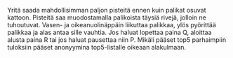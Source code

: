 Yritä saada mahdollisimman paljon pisteitä ennen kuin palikat osuvat kattoon. Pisteitä saa muodostamalla palikoista täysiä rivejä, jolloin ne tuhoutuvat. Vasen- ja oikeanuolinäppäin liikuttaa palikkaa, ylös pyörittää palikkaa ja alas antaa sille vauhtia. Jos haluat lopettaa paina Q, aloittaa alusta paina R tai jos haluat pausettaa niin P. Mikäli pääset top5 parhaimpiin tuloksiin pääset anonyymina top5-listalle oikeaan alakulmaan.
